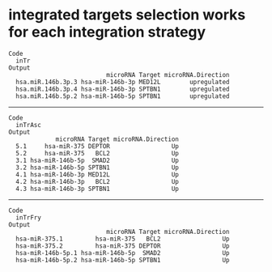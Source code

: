 # integrated targets selection works for each integration strategy

    Code
      inTr
    Output
                               microRNA Target microRNA.Direction
      hsa.miR.146b.3p.3 hsa-miR-146b-3p MED12L        upregulated
      hsa.miR.146b.3p.4 hsa-miR-146b-3p SPTBN1        upregulated
      hsa.miR.146b.5p.2 hsa-miR-146b-5p SPTBN1        upregulated

---

    Code
      inTrAsc
    Output
                 microRNA Target microRNA.Direction
      5.1     hsa-miR-375 DEPTOR                 Up
      5.2     hsa-miR-375   BCL2                 Up
      3.1 hsa-miR-146b-5p  SMAD2                 Up
      3.2 hsa-miR-146b-5p SPTBN1                 Up
      4.1 hsa-miR-146b-3p MED12L                 Up
      4.2 hsa-miR-146b-3p   BCL2                 Up
      4.3 hsa-miR-146b-3p SPTBN1                 Up

---

    Code
      inTrFry
    Output
                               microRNA Target microRNA.Direction
      hsa-miR-375.1         hsa-miR-375   BCL2                 Up
      hsa-miR-375.2         hsa-miR-375 DEPTOR                 Up
      hsa-miR-146b-5p.1 hsa-miR-146b-5p  SMAD2                 Up
      hsa-miR-146b-5p.2 hsa-miR-146b-5p SPTBN1                 Up

